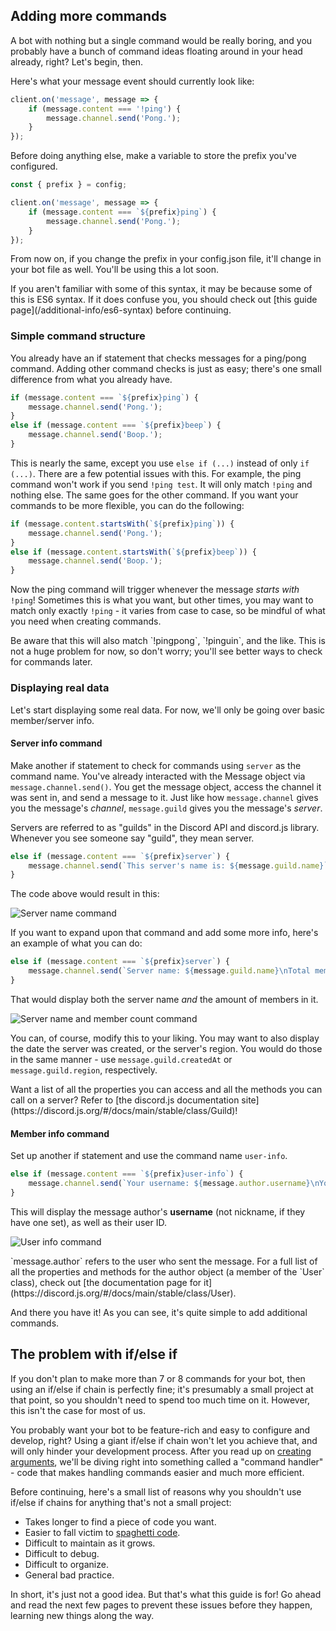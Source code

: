 ## Adding more commands

A bot with nothing but a single command would be really boring, and you probably have a bunch of command ideas floating around in your head already, right? Let's begin, then.

Here's what your message event should currently look like:

```js
client.on('message', message => {
	if (message.content === '!ping') {
		message.channel.send('Pong.');
	}
});
```

Before doing anything else, make a variable to store the prefix you've configured.

```js
const { prefix } = config;

client.on('message', message => {
	if (message.content === `${prefix}ping`) {
		message.channel.send('Pong.');
	}
});
```

From now on, if you change the prefix in your config.json file, it'll change in your bot file as well. You'll be using this a lot soon.

<p class="tip">If you aren't familiar with some of this syntax, it may be because some of this is ES6 syntax. If it does confuse you, you should check out [this guide page](/additional-info/es6-syntax) before continuing.</p>

### Simple command structure

You already have an if statement that checks messages for a ping/pong command. Adding other command checks is just as easy; there's one small difference from what you already have.

```js
if (message.content === `${prefix}ping`) {
	message.channel.send('Pong.');
}
else if (message.content === `${prefix}beep`) {
	message.channel.send('Boop.');
}
```

This is nearly the same, except you use `else if (...)` instead of only `if (...)`. There are a few potential issues with this. For example, the ping command won't work if you send `!ping test`. It will only match `!ping` and nothing else. The same goes for the other command. If you want your commands to be more flexible, you can do the following:

```js
if (message.content.startsWith(`${prefix}ping`)) {
	message.channel.send('Pong.');
}
else if (message.content.startsWith(`${prefix}beep`)) {
	message.channel.send('Boop.');
}
```

Now the ping command will trigger whenever the message _starts with_ `!ping`! Sometimes this is what you want, but other times, you may want to match only exactly `!ping` - it varies from case to case, so be mindful of what you need when creating commands.

<p class="warning">Be aware that this will also match `!pingpong`, `!pinguin`, and the like. This is not a huge problem for now, so don't worry; you'll see better ways to check for commands later.</p>

### Displaying real data

Let's start displaying some real data. For now, we'll only be going over basic member/server info.

#### Server info command

Make another if statement to check for commands using `server` as the command name. You've already interacted with the Message object via `message.channel.send()`. You get the message object, access the channel it was sent in, and send a message to it. Just like how `message.channel` gives you the message's _channel_, `message.guild` gives you the message's _server_.

<p class="tip">Servers are referred to as "guilds" in the Discord API and discord.js library. Whenever you see someone say "guild", they mean server.</p>

```js
else if (message.content === `${prefix}server`) {
	message.channel.send(`This server's name is: ${message.guild.name}`);
}
```

The code above would result in this:

![Server name command](https://i.imgur.com/Zhw4lzi.png)

If you want to expand upon that command and add some more info, here's an example of what you can do:

```js
else if (message.content === `${prefix}server`) {
	message.channel.send(`Server name: ${message.guild.name}\nTotal members: ${message.guild.memberCount}`);
}
```

That would display both the server name _and_ the amount of members in it.

![Server name and member count command](https://i.imgur.com/jbVhpVm.png)

You can, of course, modify this to your liking. You may want to also display the date the server was created, or the server's region. You would do those in the same manner - use `message.guild.createdAt` or `message.guild.region`, respectively.

<p class="tip">Want a list of all the properties you can access and all the methods you can call on a server? Refer to [the discord.js documentation site](https://discord.js.org/#/docs/main/stable/class/Guild)!</p>

#### Member info command

Set up another if statement and use the command name `user-info`.

```js
else if (message.content === `${prefix}user-info`) {
	message.channel.send(`Your username: ${message.author.username}\nYour ID: ${message.author.id}`);
}
```

This will display the message author's **username** (not nickname, if they have one set), as well as their user ID.

![User info command](http://i.imgur.com/xhnVTA0.png)

<p class="tip">`message.author` refers to the user who sent the message. For a full list of all the properties and methods for the author object (a member of the `User` class), check out [the documentation page for it](https://discord.js.org/#/docs/main/stable/class/User).</p>

And there you have it! As you can see, it's quite simple to add additional commands.

## The problem with if/else if

If you don't plan to make more than 7 or 8 commands for your bot, then using an if/else if chain is perfectly fine; it's presumably a small project at that point, so you shouldn't need to spend too much time on it. However, this isn't the case for most of us.

You probably want your bot to be feature-rich and easy to configure and develop, right? Using a giant if/else if chain won't let you achieve that, and will only hinder your development process. After you read up on [creating arguments](/creating-your-bot/commands-with-user-input), we'll be diving right into something called a "command handler" - code that makes handling commands easier and much more efficient.

Before continuing, here's a small list of reasons why you shouldn't use if/else if chains for anything that's not a small project:

* Takes longer to find a piece of code you want.
* Easier to fall victim to [spaghetti code](https://en.wikipedia.org/wiki/Spaghetti_code).
* Difficult to maintain as it grows.
* Difficult to debug.
* Difficult to organize.
* General bad practice.

In short, it's just not a good idea. But that's what this guide is for! Go ahead and read the next few pages to prevent these issues before they happen, learning new things along the way.
